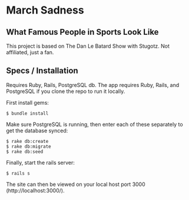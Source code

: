 # March Sadness
## What Famous People in Sports Look Like
This project is based on The Dan Le Batard Show with Stugotz.
Not affiliated, just a fan.

## Specs / Installation
Requires Ruby, Rails, PostgreSQL db.
The app requires Ruby, Rails, and PostgreSQL if you clone the repo to run it locally.

First install gems:
```
$ bundle install
```
Make sure PostgreSQL is running, then enter each of these separately to get the database synced:
```
$ rake db:create
$ rake db:migrate
$ rake db:seed
```
Finally, start the rails server:
```
$ rails s
```
The site can then be viewed on your local host port 3000 (http://localhost:3000/).
